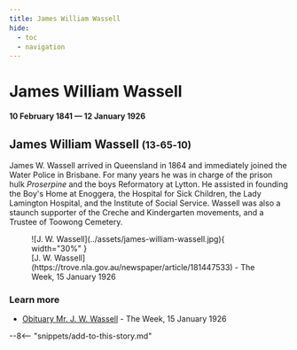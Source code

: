 ```yaml
---
title: James William Wassell
hide:
  - toc
  - navigation 
---
```


<!-- From graveside information sign -->

# James William Wassell

**10 February 1841 — 12 January 1926**

## James William Wassell <small>(13‑65‑10)</small>

James W. Wassell arrived in Queensland in 1864 and immediately joined the Water Police in Brisbane. For many years he was in charge of the prison hulk *Proserpine* and the boys Reformatory at Lytton. He assisted in founding the Boy's Home at Enoggera, the Hospital for Sick Children, the Lady Lamington Hospital, and the Institute of Social Service. Wassell was also a staunch supporter of the Creche and Kindergarten movements, and a Trustee of Toowong Cemetery.

<figure markdown>
  ![J. W. Wassell](../assets/james-william-wassell.jpg){ width="30%" }
  <figcaption markdown>[J. W. Wassell](https://trove.nla.gov.au/newspaper/article/181447533) - The Week, 15 January 1926</figcaption>
</figure>

### Learn more

- [Obituary Mr. J. W. Wassell](https://trove.nla.gov.au/newspaper/article/181447533) - The Week, 15 January 1926


--8<-- "snippets/add-to-this-story.md"